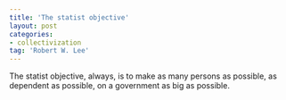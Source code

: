 ```yaml
---
title: 'The statist objective'
layout: post
categories:
- collectivization
tag: 'Robert W. Lee'
---
```


The statist objective, always, is to make as many persons as possible, as dependent as possible, on a government as big as possible.